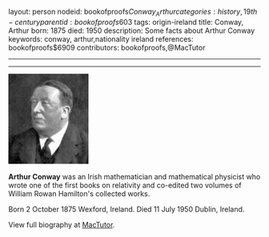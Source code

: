 layout: person
nodeid: bookofproofs$Conway_Arthur
categories: history,19th-century
parentid: bookofproofs$603
tags: origin-ireland
title: Conway, Arthur
born: 1875
died: 1950
description: Some facts about Arthur Conway
keywords: conway, arthur,nationality ireland
references: bookofproofs$6909
contributors: bookofproofs,@MacTutor

---


---

![Conway_Arthur.jpg](https://github.com/bookofproofs/bookofproofs.github.io/blob/main/_sources/_assets/images/portraits/Conway_Arthur.jpg?raw=true)

**Arthur Conway** was an Irish mathematician and mathematical physicist who wrote one of the first books on relativity and co-edited two volumes of William Rowan Hamilton's collected works.

Born 2 October 1875 Wexford, Ireland. Died 11 July 1950 Dublin, Ireland.


View full biography at [MacTutor](https://mathshistory.st-andrews.ac.uk/Biographies/Conway_Arthur/).